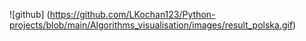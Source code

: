 
![github] (https://github.com/LKochan123/Python-projects/blob/main/Algorithms_visualisation/images/result_polska.gif)
